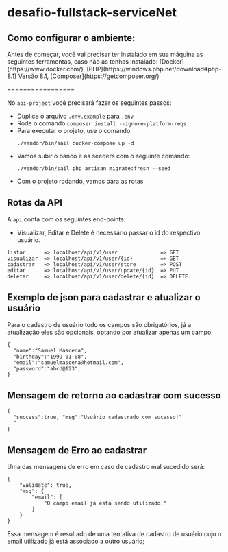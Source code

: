 # desafio-fullstack-serviceNet

## Como configurar o ambiente:

<p>Antes de começar, você vai precisar ter instalado em sua máquina as seguintes ferramentas, caso não as tenhas instalado:
[Docker](https://www.docker.com/), [PHP](https://windows.php.net/download#php-8.1) Versão 8.1, 
[Composer](https://getcomposer.org/) </p>

=================
<!--ts-->
No `api-project` você precisará fazer os seguintes passos:
   * Duplice o arquivo `.env.example` para `.env`
   * Rode o comando `composer install --ignore-platform-reqs `
   * Para executar o projeto, use o comando:
      ```
      ./vendor/bin/sail docker-compose up -d
      ```
   * Vamos subir o banco e as seeders com o seguinte comando:
      ```
      ./vendor/bin/sail php artisan migrate:fresh --seed
      ```
   * Com o projeto rodando, vamos para as rotas   
## Rotas da API
A `api` conta com os seguintes end-points:
   * Visualizar, Editar e Delete é necessário passar o id do respectivo usuário.
```
listar      => localhost/api/v1/user              => GET
visualizar  => localhost/api/v1/user/{id}         => GET
cadastrar   => localhost/api/v1/user/store        => POST
editar      => localhost/api/v1/user/update/{id}  => PUT
deletar     => localhost/api/v1/user/delete/{id}  => DELETE
```

## Exemplo de json para cadastrar e atualizar o usuário
Para o cadastro de usuário todo os campos são obrigatórios, já a atualização eles são opcionais, optando por atualizar apenas um campo.

```
{
  "name":"Samuel Mascena",
  "birthday":"1999-01-08",
  "email":"samuelmascena@hotmail.com",
  "password":"abcd@123",
}
```

## Mensagem de retorno ao cadastrar com sucesso

```
{
  "success":true, "msg":"Usuário cadastrado com sucesso!"
  "
}
```

## Mensagem de Erro ao cadastrar
Uma das mensagens de erro em caso de cadastro mal sucedido será:
```
{
    "validate": true,
    "msg": {
        "email": [
            "O campo email já está sendo utilizado."
        ]
    }
}
```

Essa mensagem é resultado de uma tentativa de cadastro de usuário cujo o email utilizado já está associado a outro usuário;
<!--te-->
